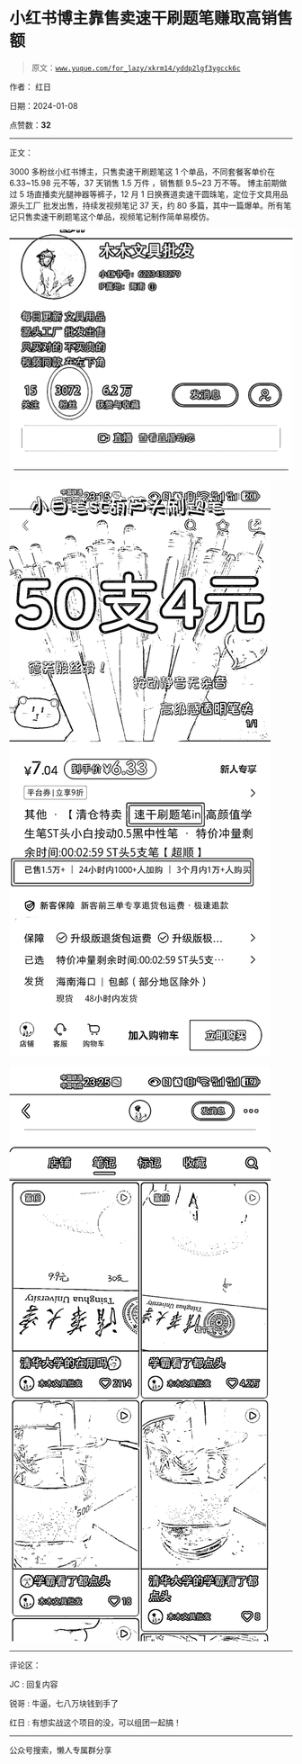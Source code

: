 # 小红书博主靠售卖速干刷题笔赚取高销售额

> 原文：[`www.yuque.com/for_lazy/xkrm14/yddp2lgf3ygcck6c`](https://www.yuque.com/for_lazy/xkrm14/yddp2lgf3ygcck6c)

作者： 红日

日期：2024-01-08

点赞数：**32**

* * *

正文：

3000 多粉丝小红书博主，只售卖速干刷题笔这 1 个单品，不同套餐客单价在 6.33~15.98 元不等，37 天销售 1.5 万件 ，销售额 9.5~23 万不等。
博主前期做过 5 场直播卖光腿神器等裤子，12 月 1 日换赛道卖速干圆珠笔，定位于文具用品 源头工厂
批发出售，持续发视频笔记 37 天，约 80 多篇，其中一篇爆单。所有笔记只售卖速干刷题笔这个单品，视频笔记制作简单易模仿。

![](img/fbea0d78dc07a7032c0c49d674a1f6fb.png)

![](img/0d8d576470acd847498db178e08e3a6c.png)

![](img/485a02b7b4b8aeec69535c01b3a8bc9e.png)

* * *

评论区：

JC : 回复内容

锐哥 : 牛逼，七八万块钱到手了

红日 : 有想实战这个项目的没，可以组团一起搞！

* * *

公众号搜索，懒人专属群分享